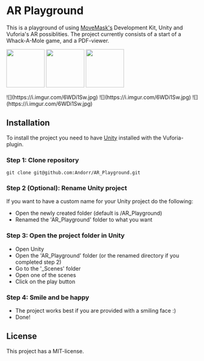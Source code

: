 # AR Playground

This is a playground of using [MoveMask's](https://www.moviemask.io/) Development Kit, Unity and Vuforia's AR possiblities.
The project currently consists of a start of a Whack-A-Mole game, and a PDF-viewer.

<p float="left">
  <img src="https://i.imgur.com/6WDi1Sw.jpg" width="100" />
  <img src="https://i.imgur.com/Qb3VNOT.jpg" width="100" /> 
  <img src="https://i.imgur.com/nekUIQi.png" width="100" />
</p>
![](https://i.imgur.com/6WDi1Sw.jpg)
![](https://i.imgur.com/6WDi1Sw.jpg)
![](https://i.imgur.com/6WDi1Sw.jpg)

## Installation
To install the project you need to have [Unity](https://unity3d.com/) installed with the Vuforia-plugin.

### Step 1: Clone repository
```
git clone git@github.com:Andorr/AR_Playground.git
```
### Step 2 (Optional): Rename Unity project
If you want to have a custom name for your Unity project do the following:
* Open the newly created folder (default is /AR_Playground)
* Renamed the 'AR_Playground' folder to what you want

### Step 3: Open the project folder in Unity
* Open Unity
* Open the 'AR_Playground' folder (or the renamed directory if you completed step 2)
* Go to the '_Scenes' folder
* Open one of the scenes
* Click on the play button

### Step 4: Smile and be happy
* The project works best if you are provided with a smiling face :)
* Done!

## License
This project has a MIT-license.
